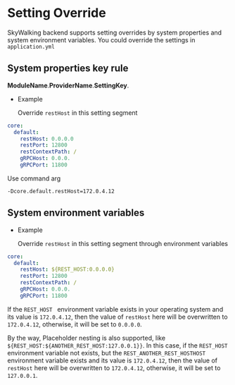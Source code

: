 # Setting Override
SkyWalking backend supports setting overrides by system properties and system environment variables. 
You could override the settings in `application.yml`

## System properties key rule
**ModuleName**.**ProviderName**.**SettingKey**.

- Example

  Override `restHost` in this setting segment
  
```yaml
core:
  default:
    restHost: 0.0.0.0
    restPort: 12800
    restContextPath: /
    gRPCHost: 0.0.0.
    gRPCPort: 11800
```

Use command arg
```
-Dcore.default.restHost=172.0.4.12
```

## System environment variables
- Example

  Override `restHost` in this setting segment through environment variables
  
```yaml
core:
  default:
    restHost: ${REST_HOST:0.0.0.0}
    restPort: 12800
    restContextPath: /
    gRPCHost: 0.0.0.
    gRPCPort: 11800
```

If the `REST_HOST ` environment variable exists in your operating system and its value is `172.0.4.12`, 
then the value of `restHost` here will be overwritten to `172.0.4.12`, otherwise, it will be set to `0.0.0.0`.

By the way, Placeholder nesting is also supported, like `${REST_HOST:${ANOTHER_REST_HOST:127.0.0.1}}`.
In this case, if the `REST_HOST ` environment variable not exists, but the ```REST_ANOTHER_REST_HOSTHOST``` 
environment variable exists and its value is `172.0.4.12`, then the value of `restHost` here will be overwritten to `172.0.4.12`,
otherwise, it will be set to `127.0.0.1`.




